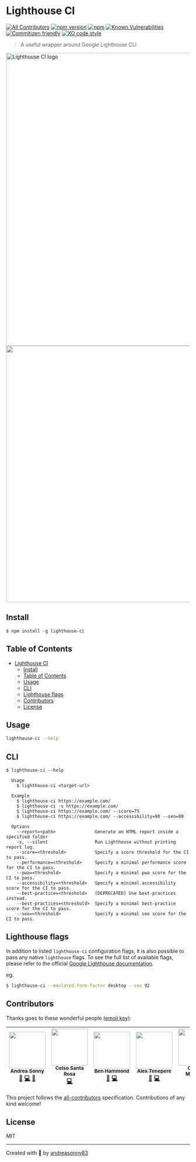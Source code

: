 # Lighthouse CI
[![All Contributors](https://img.shields.io/badge/all_contributors-5-orange.svg?style=flat-square)](#contributors)
[![npm version](https://badge.fury.io/js/lighthouse-ci.svg)](https://badge.fury.io/js/lighthouse-ci)
[![npm](https://img.shields.io/npm/dt/lighthouse-ci.svg)](https://www.npmjs.com/package/lighthouse-ci)
[![Known Vulnerabilities](https://snyk.io/test/github/andreasonny83/lighthouse-ci/badge.svg?targetFile=package.json)](https://snyk.io/test/github/andreasonny83/lighthouse-ci?targetFile=package.json)
[![Commitizen friendly](https://img.shields.io/badge/commitizen-friendly-brightgreen.svg)](http://commitizen.github.io/cz-cli/)
[![XO code style](https://img.shields.io/badge/code_style-XO-5ed9c7.svg)](https://github.com/xojs/xo)

> A useful wrapper around Google Lighthouse CLI

<img alt="Lighthouse CI logo" src="https://raw.githubusercontent.com/andreasonny83/lighthouse-ci/master/logo.png" width="800px">

<img src="https://raw.githubusercontent.com/andreasonny83/lighthouse-ci/master/lighthouse-cli.gif" width="700">

## Install

```
$ npm install -g lighthouse-ci
```

## Table of Contents

- [Lighthouse CI](#lighthouse-ci)
  - [Install](#install)
  - [Table of Contents](#table-of-contents)
  - [Usage](#usage)
  - [CLI](#cli)
  - [Lighthouse flags](#lighthouse-flags)
  - [Contributors](#contributors)
  - [License](#license)

## Usage

```sh
lighthouse-ci --help
```

## CLI

```
$ lighthouse-ci --help

  Usage
    $ lighthouse-ci <target-url>

  Example
    $ lighthouse-ci https://example.com/
    $ lighthouse-ci -s https://example.com/
    $ lighthouse-ci https://example.com/ --score=75
    $ lighthouse-ci https://example.com/ --accessibility=90 --seo=80

  Options
    --report=<path>               Generate an HTML report inside a specified folder
    -s, --silent                  Run Lighthouse without printing report log.
    --score=<threshold>           Specify a score threshold for the CI to pass.
    --performance=<threshold>     Specify a minimal performance score for the CI to pass.
    --pwa=<threshold>             Specify a minimal pwa score for the CI to pass.
    --accessibility=<threshold>   Specify a minimal accessibility score for the CI to pass.
    --best-practice=<threshold>   [DEPRECATED] Use best-practices instead.
    --best-practices=<threshold>  Specify a minimal best-practice score for the CI to pass.
    --seo=<threshold>             Specify a minimal seo score for the CI to pass.
```

## Lighthouse flags

In addition to listed `lighthouse-ci` configuration flags, it is also possible to pass any native `lighthouse` flags.
To see the full list of available flags, please refer to the official [Google Lighthouse documentation](https://github.com/GoogleChrome/lighthouse#cli-options).

eg.

```sh
$ lighthouse-ci --emulated-form-factor desktop --seo 92
```

## Contributors

Thanks goes to these wonderful people ([emoji key](https://github.com/kentcdodds/all-contributors#emoji-key)):

<!-- ALL-CONTRIBUTORS-LIST:START - Do not remove or modify this section -->
<!-- prettier-ignore -->
| [<img src="https://avatars0.githubusercontent.com/u/8806300?v=4" width="100px;"/><br /><sub><b>Andrea Sonny</b></sub>](https://about.me/andreasonny83)<br />[💬](#question-andreasonny83 "Answering Questions") [💻](https://github.com/andreasonny83/lighthouse-ci/commits?author=andreasonny83 "Code") [📖](https://github.com/andreasonny83/lighthouse-ci/commits?author=andreasonny83 "Documentation") | [<img src="https://avatars1.githubusercontent.com/u/1007970?v=4" width="100px;"/><br /><sub><b>Celso Santa Rosa</b></sub>](https://snap-ci.com)<br />[💻](https://github.com/andreasonny83/lighthouse-ci/commits?author=celsosantarosa "Code") | [<img src="https://avatars3.githubusercontent.com/u/3516389?v=4" width="100px;"/><br /><sub><b>Ben Hammond</b></sub>](https://github.com/BenAHammond)<br />[🐛](https://github.com/andreasonny83/lighthouse-ci/issues?q=author%3ABenAHammond "Bug reports") [💻](https://github.com/andreasonny83/lighthouse-ci/commits?author=BenAHammond "Code") | [<img src="https://avatars1.githubusercontent.com/u/12739106?v=4" width="100px;"/><br /><sub><b>Alex Tenepere</b></sub>](https://github.com/alexecus)<br />[🐛](https://github.com/andreasonny83/lighthouse-ci/issues?q=author%3Aalexecus "Bug reports") [💻](https://github.com/andreasonny83/lighthouse-ci/commits?author=alexecus "Code") | [<img src="https://avatars0.githubusercontent.com/u/23330646?v=4" width="100px;"/><br /><sub><b>Connor Markwell</b></sub>](https://github.com/9reeno)<br />[🐛](https://github.com/andreasonny83/lighthouse-ci/issues?q=author%3A9reeno "Bug reports") [💻](https://github.com/andreasonny83/lighthouse-ci/commits?author=9reeno "Code") |
| :---: | :---: | :---: | :---: | :---: |
<!-- ALL-CONTRIBUTORS-LIST:END -->

This project follows the [all-contributors](https://github.com/kentcdodds/all-contributors) specification. Contributions of any kind welcome!

## License

MIT

---

Created with 🦄 by [andreasonny83](https://about.me/andreasonny83)

